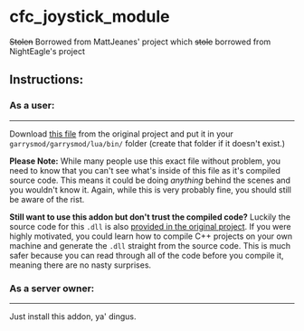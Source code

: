 # cfc_joystick_module
~~Stolen~~ Borrowed from MattJeanes' project which ~~stole~~ borrowed from NightEagle's project


## Instructions:

### As a user:
---
Download [this file](https://github.com/MattJeanes/Joystick-Module/raw/master/lua/bin/gmcl_joystick_win32.dll) from the original project and put it in your `garrysmod/garrysmod/lua/bin/` folder (create that folder if it doesn't exist.)

**Please Note:** While many people use this exact file without problem, you need to know that you can't see what's inside of this file as it's compiled source code. This means it could be doing _anything_ behind the scenes and you wouldn't know it. Again, while this is very probably fine, you should still be aware of the rist.

**Still want to use this addon but don't trust the compiled code?** Luckily the source code for this `.dll` is also [provided in the original project](https://github.com/MattJeanes/Joystick-Module/tree/master/src). If you were highly motivated, you could learn how to compile C++ projects on your own machine and generate the `.dll` straight from the source code. This is much safer because you can read through all of the code before you compile it, meaning there are no nasty surprises.


### As a server owner:
---
Just install this addon, ya' dingus.
